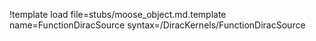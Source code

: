 !template load file=stubs/moose_object.md.template name=FunctionDiracSource syntax=/DiracKernels/FunctionDiracSource